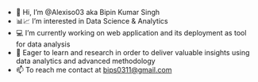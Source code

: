 - 👋 Hi, I’m @Alexiso03 aka Bipin Kumar Singh
- 📊📈 I’m interested in Data Science & Analytics
- 💻 I’m currently working on web application and its deployment as tool for data analysis
- 📙 Eager to learn and research in order to deliver valuable insights using data analytics and advanced methodology  
- 📫 To reach me contact at bips0311@gmail.com

<!---
Alexiso03/Alexiso03 is a ✨ special ✨ repository because its `README.md` (this file) appears on your GitHub profile.
You can click the Preview link to take a look at your changes.
--->
